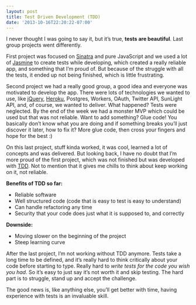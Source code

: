 ```yaml
---
layout: post
title: Test Driven Development (TDD)
date: '2013-10-16T22:20:22-07:00'
---
```


I never thought I was going to say it, but it&#8217;s true, <strong>tests are beautiful</strong>. Last group projects went differently.

First project was focused on <a href="http://www.sinatrarb.com/">Sinatra</a> and pure JavaScript and we used a lot of <a href="http://pivotal.github.io/jasmine/">Jasmine</a> to create tests while developing, which created a really reliable app, and something that I&#8217;m proud of. But because of the struggle with all the tests, it ended up not being finished, which is little frustrating.

Second project we had a really good group, a good idea and everyone was motivated to develop the app. There were lots of technologies we wanted to use, like <a href="http://jquery.com/">jQuery</a>, <a href="http://www.heroku.com/">Heroku</a>, Postgres, Workers, OAuth, Twitter API, SunLight API, and, of course, we wanted to deliver. What happened? Tests were neglected. By the end of the week we had a monster MVP which could be used but that was not reliable. Want to add something? Glue code! You basically don&#8217;t know what you are doing and if something breaks you&#8217;ll just discover it later, how to fix it? More glue code, then cross your fingers and hope for the best :)

On this last project, stuff kinda worked, it was cool, learned a lot of concepts and was delivered. But looking back, I have no doubt that I&#8217;m more proud of the first project, which was not finished but was developed with <a href="http://en.wikipedia.org/wiki/Test-driven_development">TDD</a>. Not to mention that it gives me chills to think about keep working on it, not reliable.

<strong>Benefits of TDD so far:</strong>
<ul><li>Reliable software</li>
<li>Well structured code (code that is easy to test is easy to understand)</li>
<li>Can handle refactoring any time</li>
<li>Security that your code does just what it is supposed to, and correctly</li>
</ul>
<strong>Downside:</strong>
<ul><li>Moving slower on the beginning of the project</li>
<li>Steep learning curve</li>
</ul>

After the last project, I&#8217;m not working without TDD anymore. Tests take a long time to be defined, and it&#8217;s really hard to think critically about your code before starting to type. Really hard to <em>write tests for the code you wish you had</em>. So it&#8217;s easy to just say it&#8217;s not worth it and skip testing. The hard part is to struggle, stand up and accept the challenge.

The good news is, like anything else, you&#8217;ll get better with time, having experience with tests is an invaluable skill.
